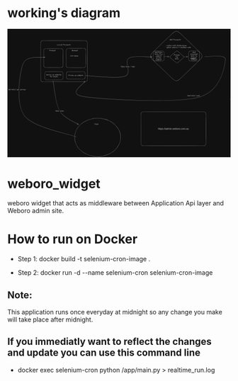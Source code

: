# working's diagram
![what i do is](./WorkingDiagram.png)

# weboro_widget
weboro widget that acts as middleware between Application Api layer and Weboro admin site.

# How to run on Docker 
- Step 1: docker build -t selenium-cron-image .

- Step 2: docker run -d --name selenium-cron selenium-cron-image

## Note:
This application runs once everyday at midnight so any change you make will take place after midnight. 

## If you immediatly want to reflect the changes and update you can use this command line 
- docker exec selenium-cron python /app/main.py > realtime_run.log
